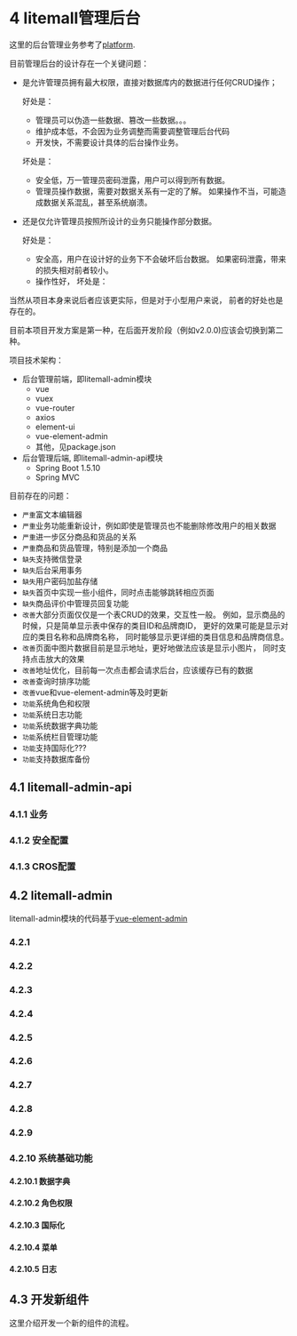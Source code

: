 
# 4 litemall管理后台

这里的后台管理业务参考了[platform](https://gitee.com/fuyang_lipengjun/platform).

目前管理后台的设计存在一个关键问题：

* 是允许管理员拥有最大权限，直接对数据库内的数据进行任何CRUD操作；
  
  好处是：
  * 管理员可以伪造一些数据、篡改一些数据。。。
  * 维护成本低，不会因为业务调整而需要调整管理后台代码
  * 开发快，不需要设计具体的后台操作业务。
  
  坏处是：
  * 安全低，万一管理员密码泄露，用户可以得到所有数据。
  * 管理员操作数据，需要对数据关系有一定的了解。
    如果操作不当，可能造成数据关系混乱，甚至系统崩溃。
  
* 还是仅允许管理员按照所设计的业务只能操作部分数据。

  好处是：
  * 安全高，用户在设计好的业务下不会破坏后台数据。
    如果密码泄露，带来的损失相对前者较小。
  * 操作性好，
  坏处是：
  
 

当然从项目本身来说后者应该更实际，但是对于小型用户来说，
前者的好处也是存在的。

目前本项目开发方案是第一种，在后面开发阶段（例如v2.0.0)应该会切换到第二种。


项目技术架构：

* 后台管理前端，即litemall-admin模块
  * vue
  * vuex
  * vue-router
  * axios
  * element-ui
  * vue-element-admin
  * 其他，见package.json
* 后台管理后端, 即litemall-admin-api模块
  * Spring Boot 1.5.10
  * Spring MVC

目前存在的问题：

* `严重`富文本编辑器
* `严重`业务功能重新设计，例如即使是管理员也不能删除修改用户的相关数据
* `严重`进一步区分商品和货品的关系
* `严重`商品和货品管理，特别是添加一个商品
* `缺失`支持微信登录
* `缺失`后台采用事务
* `缺失`用户密码加盐存储
* `缺失`首页中实现一些小组件，同时点击能够跳转相应页面
* `缺失`商品评价中管理员回复功能
* `改善`大部分页面仅仅是一个表CRUD的效果，交互性一般。
  例如，显示商品的时候，只是简单显示表中保存的类目ID和品牌商ID，
  更好的效果可能是显示对应的类目名称和品牌商名称，
  同时能够显示更详细的类目信息和品牌商信息。
* `改善`页面中图片数据目前是显示地址，更好地做法应该是显示小图片，
  同时支持点击放大的效果
* `改善`地址优化，目前每一次点击都会请求后台，应该缓存已有的数据
* `改善`查询时排序功能
* `改善`vue和vue-element-admin等及时更新
* `功能`系统角色和权限
* `功能`系统日志功能
* `功能`系统数据字典功能
* `功能`系统栏目管理功能
* `功能`支持国际化???
* `功能`支持数据库备份


## 4.1 litemall-admin-api


### 4.1.1 业务

### 4.1.2 安全配置

### 4.1.3 CROS配置

## 4.2 litemall-admin

litemall-admin模块的代码基于[vue-element-admin](https://github.com/PanJiaChen/vue-element-admin)

### 4.2.1

### 4.2.2

### 4.2.3

### 4.2.4

### 4.2.5

### 4.2.6

### 4.2.7

### 4.2.8

### 4.2.9

### 4.2.10 系统基础功能

#### 4.2.10.1 数据字典

#### 4.2.10.2 角色权限

#### 4.2.10.3 国际化

#### 4.2.10.4 菜单

#### 4.2.10.5 日志


## 4.3 开发新组件

这里介绍开发一个新的组件的流程。